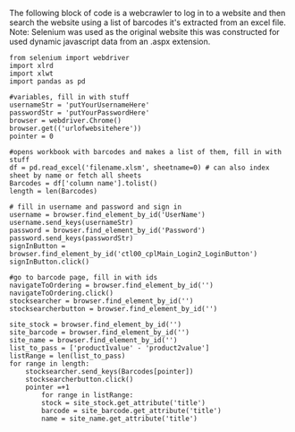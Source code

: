The following block of code is a webcrawler to log in to a website and then search the website using a list of barcodes it's extracted from an excel file. 
Note: Selenium was used as the original website this was constructed for used dynamic javascript data from an .aspx extension.
```python3
from selenium import webdriver
import xlrd
import xlwt
import pandas as pd

#variables, fill in with stuff
usernameStr = 'putYourUsernameHere'
passwordStr = 'putYourPasswordHere'
browser = webdriver.Chrome()
browser.get(('urlofwebsitehere'))
pointer = 0

#opens workbook with barcodes and makes a list of them, fill in with stuff
df = pd.read_excel('filename.xlsm', sheetname=0) # can also index sheet by name or fetch all sheets
Barcodes = df['column name'].tolist()
length = len(Barcodes)

# fill in username and password and sign in
username = browser.find_element_by_id('UserName')
username.send_keys(usernameStr)
password = browser.find_element_by_id('Password')
password.send_keys(passwordStr)
signInButton = browser.find_element_by_id('ctl00_cplMain_Login2_LoginButton')
signInButton.click()

#go to barcode page, fill in with ids
navigateToOrdering = browser.find_element_by_id('')
navigateToOrdering.click()
stocksearcher = browser.find_element_by_id('')
stocksearcherbutton = browser.find_element_by_id('')

site_stock = browser.find_element_by_id('')
site_barcode = browser.find_element_by_id('')
site_name = browser.find_element_by_id('')
list_to_pass = ['product1value' - 'product2value']
listRange = len(list_to_pass)
for range in length:
	stocksearcher.send_keys(Barcodes[pointer])
	stocksearcherbutton.click()
	pointer =+1
		for range in listRange:
		stock = site_stock.get_attribute('title')
		barcode = site_barcode.get_attribute('title')
		name = site_name.get_attribute('title')
```
